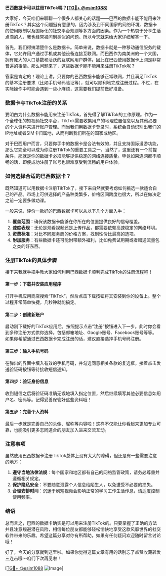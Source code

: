 **巴西數據卡可以註冊TikTok嗎？[[TG💪+ @esim1088](https://t.me/s/esim1088)]**

大家好，今天咱们来聊聊一个很多人都关心的话题——巴西的数据卡能不能用来注册TikTok？其实这个问题挺有意思的，因为涉及到不同国家的网络环境、数据卡的使用限制以及国际化的社交平台规则等多方面的因素。作为一个热衷于分享生活点滴的人，我也经常被问到类似的问题。所以今天就来给大家详细解答一下。

首先，我们得搞清楚什么是数据卡。简单来说，数据卡就是一种移动通信服务的载体，它允许用户通过手机或其他设备连接互联网。而巴西作为南美洲的一个大国，拥有庞大的人口基数和活跃的互联网用户群体，因此在巴西使用数据卡上网是非常普遍的事情。那么问题来了，这些数据卡能不能用来注册TikTok呢？

答案是肯定的！理论上讲，只要你的巴西数据卡能够正常联网，并且满足TikTok的基本注册要求（比如手机号码验证等），就可以顺利地完成注册过程。不过，在实际操作中可能会遇到一些小麻烦，这需要我们提前做好准备。

### 数据卡与TikTok注册的关系

要明白为什么数据卡能用来注册TikTok，首先得了解TikTok的工作原理。作为一个全球化的短视频社交平台，TikTok需要收集用户的地理位置信息以及其他必要的个人资料来进行账户管理。而当我们用数据卡登录时，系统会自动识别出我们的IP地址或者SIM卡归属地，从而判断我们所在的国家或地区。

对于巴西用户而言，只要你手中的数据卡是合法有效的，并且支持国际漫游功能，那么它完全可以成为你注册TikTok的重要工具之一。当然了，这里还有一个前提条件，那就是你的数据卡必须能够提供稳定的网络连接质量。毕竟如果连网都不顺畅的话，即便成功注册了账号也很难享受到流畅的用户体验。

### 如何选择合适的巴西数据卡？

既然知道可以用数据卡注册TikTok了，接下来自然就要考虑如何挑选一款适合自己的产品。市场上可供选择的产品种类繁多，价格区间跨度也很大，所以在做决定之前一定要多做功课。

一般来说，评价一款好的巴西数据卡可以从以下几个方面入手：

1. **覆盖范围**：确保该数据卡能够在你所在的位置提供良好的信号覆盖。
2. **速度表现**：无论是观看视频还是上传作品，都需要依赖高速稳定的网络环境。
3. **资费标准**：对比不同服务商的价格方案，找到性价比最高的选项。
4. **附加服务**：有些数据卡还可能附带额外福利，比如免费试用期或者赠送流量包之类的好东西。

### 注册TikTok的具体步骤

接下来我就手把手教大家如何利用巴西数据卡顺利完成TikTok的注册流程吧！

#### 第一步：下载并安装应用程序
打开手机应用商店搜索“TikTok”，然后点击下载按钮将其安装到你的设备上。整个过程非常简单快捷，几秒钟就能搞定。

#### 第二步：创建新账户
启动刚下载好的TikTok应用后，按照提示点击“注册”按钮进入下一步。此时你会看到多种注册方式供你选择，包括邮箱地址、Google账号、Facebook账号等等。如果你希望通过巴西数据卡完成注册的话，建议直接选择手机号码注册。

#### 第三步：输入手机号码
在弹出的界面中填入有效的手机号码，并勾选同意相关条款的复选框。接着点击发送验证码按钮等待接收短信通知。

#### 第四步：验证身份信息
收到短信之后将验证码准确无误地填入指定位置，然后继续填写其他必要信息如用户名、密码等。记得妥善保管好这些资料哦！

#### 第五步：完善个人资料
最后一步就是完善自己的头像、昵称等内容啦！这样不仅能让你看起来更加专业可靠，也能吸引更多志同道合的朋友加入进来交流互动。

### 注意事项

虽然使用巴西数据卡注册TikTok总体上没有太大的障碍，但还是有一些需要注意的地方：

1. **遵守当地法律法规**：每个国家和地区都有自己的网络监管政策，请务必尊重并遵循相关规定。
2. **保护隐私安全**：不要随意泄露个人信息给陌生人，以免遭受不必要的损失。
3. **合理安排时间**：沉迷于刷短视频会影响正常的学习工作生活作息，请适度控制使用频率。

### 结语

总而言之，巴西的数据卡确实是可以用来注册TikTok的。只要掌握了正确的方法并且注意规避潜在风险，相信每位朋友都能够轻松愉快地享受这款风靡世界的社交软件带来的乐趣。希望这篇分享对你有所帮助，如果有任何疑问欢迎随时留言讨论哦！

好了，今天的分享就到这里啦。如果你觉得这篇文章有用的话别忘了点赞收藏转发三连击哦～咱们下次再见啦！

[[TG💪+ @esim1088](https://t.me/s/esim1088) ![Image](https://i.postimg.cc/4NQfJmqS/Snipaste-2025-05-13-00-14-12.png)]